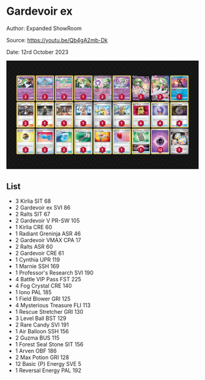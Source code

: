 # Gardevoir ex

Author: Expanded ShowRoom

Source: <https://youtu.be/Qb4gA2mb-Dk>

Date: 12rd October 2023

![decklist](../../images/MEW/Gardevoir%20ex/2-%20Gardevoir%20ex.png)

## List

* 3 Kirlia SIT 68
* 2 Gardevoir ex SVI 86
* 2 Ralts SIT 67
* 2 Gardevoir V PR-SW 105
* 1 Kirlia CRE 60
* 1 Radiant Greninja ASR 46
* 2 Gardevoir VMAX CPA 17
* 2 Ralts ASR 60
* 2 Gardevoir CRE 61
* 1 Cynthia UPR 119
* 1 Marnie SSH 169
* 1 Professor's Research SVI 190
* 4 Battle VIP Pass FST 225
* 4 Fog Crystal CRE 140
* 1 Iono PAL 185
* 1 Field Blower GRI 125
* 4 Mysterious Treasure FLI 113
* 1 Rescue Stretcher GRI 130
* 3 Level Ball BST 129
* 2 Rare Candy SVI 191
* 1 Air Balloon SSH 156
* 2 Guzma BUS 115
* 1 Forest Seal Stone SIT 156
* 1 Arven OBF 186
* 2 Max Potion GRI 128
* 12 Basic {P} Energy SVE 5
* 1 Reversal Energy PAL 192
